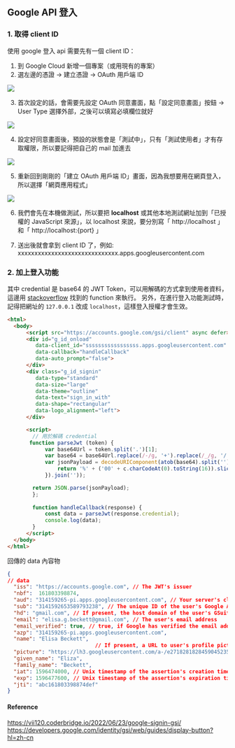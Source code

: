 ## Google API 登入

### 1. 取得 client ID
使用 google 登入 api 需要先有一個 client ID：
1. 到 Google Cloud 新增一個專案（或用現有的專案）
2. 選左邊的憑證 -> 建立憑證 -> OAuth 用戶端 ID

<img src="https://static.coderbridge.com/img/vii120/ad32a8c0d07f4f92a59690947527d38e.png">

3. 首次設定的話，會需要先設定 OAuth 同意畫面，點「設定同意畫面」按鈕 -> User Type 選擇外部，之後可以填寫必填欄位就好
<img src="https://static.coderbridge.com/img/vii120/d76eab079d7941079441456b981cc1c3.png">

4. 設定好同意畫面後，預設的狀態會是「測試中」，只有「測試使用者」才有存取權限，所以要記得把自己的 mail 加進去
<img src="https://static.coderbridge.com/img/vii120/cc2d7be81469407384f7cd21ba391f5c.png">

5. 重新回到剛剛的「建立 OAuth 用戶端 ID」畫面，因為我想要用在網頁登入，所以選擇「網頁應用程式」
<img src="https://static.coderbridge.com/img/vii120/91238e5ebbee438c92756c6031042794.png">

6. 我們會先在本機做測試，所以要把 **localhost** 或其他本地測試網址加到「已授權的 JavaScript 來源」，以 localhost 來說，要分別寫「 http://localhost 」和「 http://localhost:{port} 」

7. 送出後就會拿到 client ID 了，例如:
xxxxxxxxxxxxxxxxxxxxxxxxxxxxxx.apps.googleusercontent.com

### 2. 加上登入功能
其中 credential 是 base64 的 JWT Token，可以用解碼的方式拿到使用者資料，這邊用 <a href="https://stackoverflow.com/questions/63202266/how-to-extract-full-information-of-the-users-using-google-one-tap-signin">stackoverflow</a> 找到的 function 來執行。
另外，在進行登入功能測試時，記得把網址的 ``127.0.0.1`` 改成 ``localhost``，這樣登入授權才會生效。
```html
<html>
  <body>
      <script src="https://accounts.google.com/gsi/client" async defer></script>
      <div id="g_id_onload"
         data-client_id="sssssssssssssssss.apps.googleusercontent.com" 
         data-callback="handleCallback"
         data-auto_prompt="false">
      </div>
      <div class="g_id_signin"
         data-type="standard"
         data-size="large"
         data-theme="outline"
         data-text="sign_in_with"
         data-shape="rectangular"
         data-logo_alignment="left">
      </div>

      <script>
        // 用於解碼 credential
       function parseJwt (token) {
            var base64Url = token.split('.')[1];
            var base64 = base64Url.replace(/-/g, '+').replace(/_/g, '/');
            var jsonPayload = decodeURIComponent(atob(base64).split('').map(function(c) {
                return '%' + ('00' + c.charCodeAt(0).toString(16)).slice(-2);
            }).join(''));

        return JSON.parse(jsonPayload);
        };
        
        function handleCallback(response) {
            const data = parseJwt(response.credential);
            console.log(data);
        }
      </script>
  </body>
</html>
```
回傳的 data 內容物
```json
{
// data
  "iss": "https://accounts.google.com", // The JWT's issuer
  "nbf":  161803398874,
  "aud": "314159265-pi.apps.googleusercontent.com", // Your server's client ID
  "sub": "3141592653589793238", // The unique ID of the user's Google Account
  "hd": "gmail.com", // If present, the host domain of the user's GSuite email address
  "email": "elisa.g.beckett@gmail.com", // The user's email address
  "email_verified": true, // true, if Google has verified the email address
  "azp": "314159265-pi.apps.googleusercontent.com",
  "name": "Elisa Beckett",
                            // If present, a URL to user's profile picture
  "picture": "https://lh3.googleusercontent.com/a-/e2718281828459045235360uler",
  "given_name": "Eliza",
  "family_name": "Beckett",
  "iat": 1596474000, // Unix timestamp of the assertion's creation time
  "exp": 1596477600, // Unix timestamp of the assertion's expiration time
  "jti": "abc161803398874def"
}
```

#### Reference
https://vii120.coderbridge.io/2022/06/23/google-signin-gsi/
https://developers.google.com/identity/gsi/web/guides/display-button?hl=zh-cn